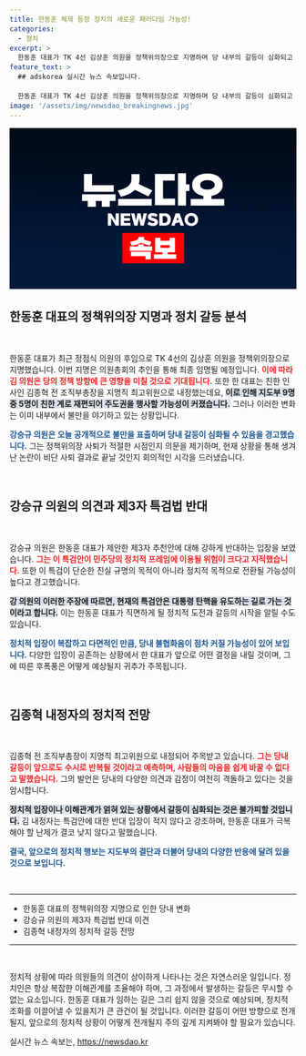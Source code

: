```yaml
---
title: 한동훈 체제 등장 정치의 새로운 패러다임 가능성!
categories:
  - 정치
excerpt: >
  한동훈 대표가 TK 4선 김상훈 의원을 정책위의장으로 지명하며 당 내부의 갈등이 심화되고 있습니다. 강승규 의원은 공개적으로 반대 의견을 내비치며, 제3자 특검법에 대한 이견도 드러났습니다. 김종혁 내정자는 상황이 쉽지 않다고 경고하여 향후 정치적 파장이 예상됩니다.
feature_text: >
  ## adskorea 실시간 뉴스 속보입니다.

  한동훈 대표가 TK 4선 김상훈 의원을 정책위의장으로 지명하며 당 내부의 갈등이 심화되고 있습니다. 강승규 의원은 공개적으로 반대 의견을 내비치며, 제3자 특검법에 대한 이견도 드러났습니다. 김종혁 내정자는 상황이 쉽지 않다고 경고하여 향후 정치적 파장이 예상됩니다.
image: '/assets/img/newsdao_breakingnews.jpg'
---
```


<p><img src="/assets/img/newsdao_breakingnews.jpg" alt="adskorea 속보" /></p>

<h2 data-ke-size="size26">한동훈 대표의 정책위의장 지명과 정치 갈등 분석</h2>

<p data-ke-size="size16">&nbsp;</p>

<p>한동훈 대표가 최근 정점식 의원의 후임으로 TK 4선의 김상훈 의원을 정책위의장으로 지명했습니다. 이번 지명은 의원총회의 추인을 통해 최종 임명될 예정입니다. <b><span style="color: #ee2323;">이에 따라 김 의원은 당의 정책 방향에 큰 영향을 미칠 것으로 기대됩니다.</span></b> 또한 한 대표는 친한 인사인 김종혁 전 조직부총장을 지명직 최고위원으로 내정했는데요, <b><span style="background-color: #21538527;">이로 인해 지도부 9명 중 5명이 친한 계로 재편되어 주도권을 행사할 가능성이 커졌습니다.</span></b> 그러나 이러한 변화는 이미 내부에서 불만을 야기하고 있는 상황입니다. </p>

<p><b><span style="color: #1a5490;">강승규 의원은 오늘 공개적으로 불만을 표출하며 당내 갈등이 심화될 수 있음을 경고했습니다.</span></b> 그는 정책위의장 사퇴가 적절한 시점인지 의문을 제기하며, 현재 상황을 통해 생겨난 논란이 비단 사퇴 결과로 끝날 것인지 회의적인 시각을 드러냈습니다.</p>

<p data-ke-size="size16">&nbsp;</p>

<h2 data-ke-size="size26">강승규 의원의 의견과 제3자 특검법 반대</h2>

<p data-ke-size="size16">&nbsp;</p>

<p>강승규 의원은 한동훈 대표가 제안한 제3자 추천안에 대해 강하게 반대하는 입장을 보였습니다. <b><span style="color: #ee2323;">그는 이 특검안이 민주당의 정치적 프레임에 이용될 위험이 크다고 지적했습니다.</span></b> 또한 이 특검이 단순한 진실 규명의 목적이 아니라 정치적 목적으로 전환될 가능성이 높다고 경고했습니다. </p>

<p><b><span style="background-color: #21538527;">강 의원의 이러한 주장에 따르면, 현재의 특검안은 대통령 탄핵을 유도하는 길로 가는 것이라고 합니다.</span></b> 이는 한동훈 대표가 직면하게 될 정치적 도전과 갈등의 시작을 알릴 수도 있습니다.</p>

<p><b><span style="color: #1a5490;">정치적 입장이 복잡하고 다면적인 만큼, 당내 불협화음이 점차 커질 가능성이 있어 보입니다.</span></b> 다양한 입장이 공존하는 상황에서 한 대표가 앞으로 어떤 결정을 내릴 것이며, 그에 따른 후폭풍은 어떻게 예상될지 귀추가 주목됩니다.</p>

<p data-ke-size="size16">&nbsp;</p>

<h2 data-ke-size="size26">김종혁 내정자의 정치적 전망</h2>

<p data-ke-size="size16">&nbsp;</p>

<p>김종혁 전 조직부총장이 지명직 최고위원으로 내정되어 주목받고 있습니다. <b><span style="color: #ee2323;">그는 당내 갈등이 앞으로도 수시로 반복될 것이라고 예측하며, 사람들의 마음을 쉽게 바꿀 수 없다고 말했습니다.</span></b> 그의 발언은 당내의 다양한 의견과 감정이 여전히 격돌하고 있다는 것을 암시합니다.</p>

<p><b><span style="background-color: #21538527;">정치적 입장이나 이해관계가 얽혀 있는 상황에서 갈등이 심화되는 것은 불가피할 것입니다.</span></b> 김 내정자는 특검안에 대한 반대 입장이 적지 않다고 강조하며, 한동훈 대표가 극복해야 할 난제가 결코 낮지 않다고 말했습니다.</p>

<p><b><span style="color: #1a5490;">결국, 앞으로의 정치적 행보는 지도부의 결단과 더불어 당내의 다양한 반응에 달려 있을 것으로 보입니다.</span></b> </p>

<p data-ke-size="size16">&nbsp;</p>

<hr>

<ul>
  <li>한동훈 대표의 정책위의장 지명으로 인한 당내 변화</li>
  <li>강승규 의원의 제3자 특검법 반대 이견</li>
  <li>김종혁 내정자의 정치적 갈등 전망</li>
</ul>

<hr>

<p data-ke-size="size16">&nbsp;</p>

<p>정치적 상황에 따라 의원들의 의견이 상이하게 나타나는 것은 자연스러운 일입니다. 정치인은 항상 복잡한 이해관계를 조율해야 하며, 그 과정에서 발생하는 갈등은 무시할 수 없는 요소입니다.  한동훈 대표가 임하는 길은 그리 쉽지 않을 것으로 예상되며, 정치적 조화를 이끌어낼 수 있을지가 큰 관건이 될 것입니다. 이러한 갈등이 어떤 방향으로 전개될지, 앞으로의 정치적 상황이 어떻게 전개될지 주의 깊게 지켜봐야 할 필요가 있습니다.</p>
실시간 뉴스 속보는, <a href="https://newsdao.kr" rel="dofollow">https://newsdao.kr</a>


